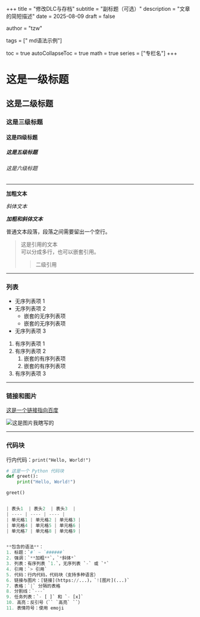 +++
title = "修改DLC与存档"
subtitle = "副标题（可选）"
description = "文章的简短描述"
date = 2025-08-09
draft = false

author = "tzw"

tags = [" md语法示例"]


toc = true
autoCollapseToc = true
math = true
series = ["专栏名"]
+++

# 这是一级标题

## 这是二级标题

### 这是三级标题

#### 这是四级标题

##### 这是五级标题

###### 这是六级标题

---

**加粗文本**

*斜体文本*

***加粗和斜体文本***

普通文本段落，段落之间需要留出一个空行。

> 这是引用的文本  
> 可以分成多行，也可以嵌套引用。
>
> > 二级引用

---

### 列表

- 无序列表项 1
- 无序列表项 2
  - 嵌套的无序列表项
  - 嵌套的无序列表项
- 无序列表项 3

1. 有序列表项 1
2. 有序列表项 2
   1. 嵌套的有序列表项
   2. 嵌套的有序列表项
3. 有序列表项 3

---

### 链接和图片

[这是一个链接指向百度](https://www.baidu.com)

![这是图片我瞎写的](https://via.placeholder.com/150)

---

### 代码块

行内代码：`print("Hello, World!")`

```python
# 这是一个 Python 代码块
def greet():
    print("Hello, World!")

greet()


| 表头1  | 表头2  | 表头3  |
| ---- | ---- | ---- |
| 单元格1 | 单元格2 | 单元格3 |
| 单元格4 | 单元格5 | 单元格6 |
| 单元格7 | 单元格8 | 单元格9 |


**包含的语法**：
1. 标题：`#` ~ `######`
2. 强调：`**加粗**`，`*斜体*`
3. 列表：有序列表 `1.`，无序列表 `-` 或 `*`
4. 引用：`> 引用`
5. 代码：行内代码，代码块（支持多种语言）
6. 链接与图片：[链接](https://...)，`![图片](...)`
7. 表格：`|` 分隔的表格
8. 分割线：`---`
9. 任务列表：`- [ ]` 和 `- [x]`
10. 高亮：反引号（`` `高亮` ``）
11. 表情符号：使用 emoji